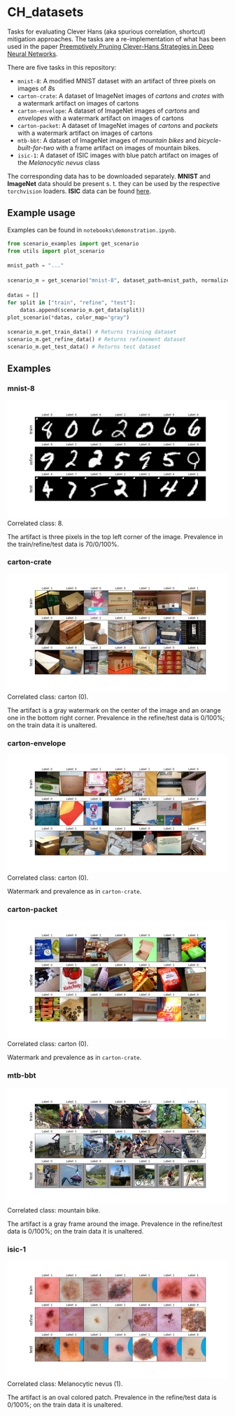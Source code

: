 # CH_datasets
Tasks for evaluating Clever Hans (aka spurious correlation, shortcut) mitigation approaches. The tasks are a re-implementation of what has been used in the paper [Preemptively Pruning Clever-Hans Strategies in Deep Neural Networks](https://arxiv.org/abs/2304.05727).

There are five tasks in this repository:
- `mnist-8`: A modified MNIST dataset with an artifact of three pixels on images of *8*s
- `carton-crate`: A dataset of ImageNet images of _cartons_ and _crates_ with a watermark artifact on images of cartons
- `carton-envelope`: A dataset of ImageNet images of _cartons_ and _envelopes_ with a watermark artifact on images of cartons
- `carton-packet`: A dataset of ImageNet images of _cartons_ and _packets_ with a watermark artifact on images of cartons
- `mtb-bbt`: A dataset of ImageNet images of _mountain bikes_ and _bicycle-built-for-two_ with a frame artifact on images of mountain bikes.
- `isic-1`: A dataset of ISIC images with blue patch artifact on images of the _Melanocytic nevus_ class 

The corresponding data has to be downloaded separately.
**MNIST** and **ImageNet** data should be present s. t. they can be used by the respective ``torchvision`` loaders. **ISIC** data can be found [here](https://challenge.isic-archive.com/data#2019).

## Example usage
Examples can be found in `notebooks\demonstration.ipynb`.
```python
from scenario_examples import get_scenario
from utils import plot_scenario

mnist_path = "..."

scenario_m = get_scenario("mnist-8", dataset_path=mnist_path, normalize=False)

datas = []
for split in ["train", "refine", "test"]:
    datas.append(scenario_m.get_data(split))
plot_scenario(*datas, color_map="gray")

scenario_m.get_train_data() # Returns training dataset
scenario_m.get_refine_data() # Returns refinement dataset
scenario_m.get_test_data() # Returns test dataset
```

## Examples
### mnist-8
![mnist-8](examples/mnist-8.png)
Correlated class: 8.

The artifact is three pixels in the top left corner of the image. Prevalence in the train/refine/test data is 70/0/100%.
### carton-crate
![carton-crate](examples/carton-crate.png)
Correlated class: carton (0).

The artifact is a gray watermark on the center of the image and an orange one in the bottom right corner. Prevalence in the refine/test data is 0/100%; on the train data it is unaltered.
### carton-envelope
![carton-envelope](examples/carton-envelope.png)
Correlated class: carton (0).

Watermark and prevalence as in `carton-crate`.
### carton-packet
![carton-packet](examples/carton-packet.png)
Correlated class: carton (0).

Watermark and prevalence as in `carton-crate`.
### mtb-bbt
![mtb-bbt](examples/mtb-bbt.png)
Correlated class: mountain bike.

The artifact is a gray frame around the image. Prevalence in the refine/test data is 0/100%; on the train data it is unaltered.
### isic-1
![isic-1](examples/isic-1.png)
Correlated class: Melanocytic nevus (1).

The artifact is an oval colored patch. Prevalence in the refine/test data is 0/100%; on the train data it is unaltered.

